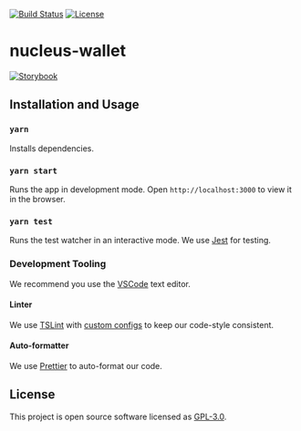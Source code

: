 [![Build Status][travis-svg]][travis-url] [![License][license-svg]][license-url]

# nucleus-wallet
[![Storybook][storybook-svg]][storybook-url]

## Installation and Usage

### `yarn`

Installs dependencies.

### `yarn start`

Runs the app in development mode.
Open `http://localhost:3000` to view it in the browser.

### `yarn test`

Runs the test watcher in an interactive mode.
We use [Jest](https://jestjs.io/) for testing.

### Development Tooling

We recommend you use the [VSCode](https://code.visualstudio.com/) text editor.

#### Linter

We use [TSLint](https://palantir.github.io/tslint/) with [custom configs](https://github.com/Zilliqa/nucleus-wallet/blob/master/tslint.json) to keep our code-style consistent.

#### Auto-formatter

We use [Prettier](https://prettier.io/) to auto-format our code.

## License

This project is open source software licensed as [GPL-3.0](https://github.com/zilliqa/nucleus-wallet/blob/master/LICENSE).

[travis-svg]: https://travis-ci.com/Zilliqa/nucleus-wallet.svg?token=zQ1VLsuY7iH5Nn3yKbai&branch=master
[travis-url]: https://travis-ci.com/Zilliqa/nucleus-wallet

[storybook-svg]:  https://github.com/storybooks/press/blob/master/badges/storybook.svg
[storybook-url]: https://zilliqa.github.io/nucleus-wallet

[license-svg]: https://img.shields.io/cran/l/devtools.svg
[license-url]: https://github.com/zilliqa/nucleus-wallet/blob/master/LICENSE
